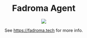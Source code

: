 <div align="center">

# Fadroma Agent

[![](https://img.shields.io/npm/v/@fadroma/agent?color=%2365b34c&label=%40fadroma%2Fagent&style=for-the-badge)](https://www.npmjs.com/package/@fadroma/agent)

See https://fadroma.tech for more info.

</div>
